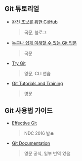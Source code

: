 ## Git 튜토리얼

* [완전 초보를 위한 GitHub](https://nolboo.kim/blog/2013/10/06/github-for-beginner/)
  > 국문, 블로그
* [누구나 쉽게 이해할 수 있는 Git 입문](https://backlog.com/git-tutorial/kr/)
  > 국문
* [Try Git](https://try.github.io/levels/1/challenges/1)
  > 영문, CLI 연습
* [Git Tutorials and Training](https://www.atlassian.com/git/tutorials)
  > 영문


## Git 사용법 가이드

* [Effective Git](https://www.slideshare.net/kexplo/ndc2016-effective-git)
  > NDC 2016 발표
* [Git Documentation](https://git-scm.com/doc)
  > 영문 공식, 일부 번역 있음

